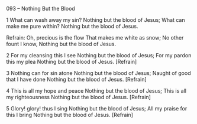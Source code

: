 093 – Nothing But the Blood


1
What can wash away my sin?
Nothing but the blood of Jesus;
What can make me pure within?
Nothing but the blood of Jesus.

Refrain:
Oh, precious is the flow
That makes me white as snow;
No other fount I know,
Nothing but the blood of Jesus.

2
For my cleansing this I see
Nothing but the blood of Jesus;
For my pardon this my plea
Nothing but the blood of Jesus.  [Refrain]

3
Nothing can for sin atone
Nothing but the blood of Jesus;
Naught of good that I have done
Nothing but the blood of Jesus.  [Refrain]

4
This is all my hope and peace
Nothing but the blood of Jesus;
This is all my righteousness
Nothing but the blood of Jesus.  [Refrain]

5
Glory!  glory!  thus I sing
Nothing but the blood of Jesus;
All my praise for this I bring
Nothing but the blood of Jesus.  [Refrain]

